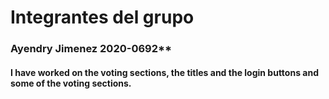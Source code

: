 # Integrantes del grupo


<h3>Ayendry Jimenez 2020-0692**</h3>
<h4>I have worked on the voting sections, the titles and the login buttons and some of the voting sections.</h4>
  